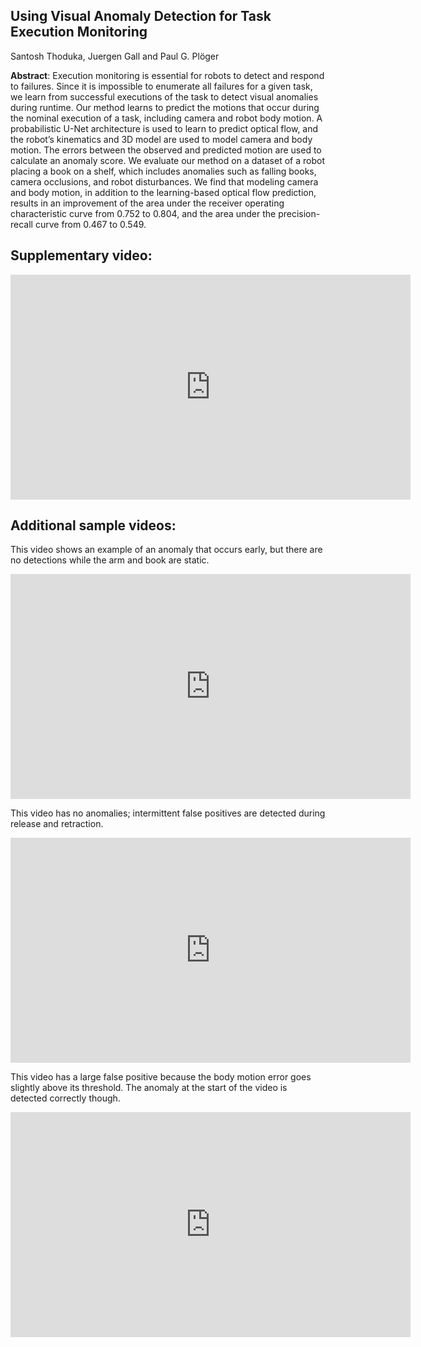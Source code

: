 ## Using Visual Anomaly Detection for Task Execution Monitoring
Santosh Thoduka, Juergen Gall and Paul G. Plöger

**Abstract**: Execution monitoring is essential for robots to detect and respond to failures. Since it is impossible to enumerate all failures for a given task, we learn from successful executions of the task to detect visual anomalies during runtime. Our method learns to predict the motions that occur during the nominal execution of a task, including camera and robot body motion. A probabilistic U-Net architecture is used to learn to predict optical flow, and the robot’s kinematics and 3D model are used to model camera and body motion. The errors between the observed and predicted motion are used to calculate an anomaly score. We evaluate our method on a dataset of a robot placing a book on a shelf, which includes anomalies such as falling books, camera occlusions, and robot disturbances. We find that modeling camera and body motion, in addition to the learning-based optical flow prediction, results in an improvement of the area under the receiver operating characteristic curve from 0.752 to 0.804, and the area under the precision-recall curve from 0.467 to 0.549.


## Supplementary video:
<iframe width="640" height="360" src="https://www.youtube.com/embed/U8dO8dEILZw" frameborder="0" allow="accelerometer; autoplay; clipboard-write; encrypted-media; gyroscope; picture-in-picture" allowfullscreen></iframe>

## Additional sample videos:

This video shows an example of an anomaly that occurs early, but there are no detections while the arm and book are static.
<iframe width="640" height="360" src="https://www.youtube.com/embed/-j0CMPbGfbM" frameborder="0" allow="accelerometer; autoplay; clipboard-write; encrypted-media; gyroscope; picture-in-picture" allowfullscreen></iframe>

This video has no anomalies; intermittent false positives are detected during release and retraction.
<iframe width="640" height="360" src="https://www.youtube.com/embed/pym8hO7FsD8" frameborder="0" allow="accelerometer; autoplay; clipboard-write; encrypted-media; gyroscope; picture-in-picture" allowfullscreen></iframe>

This video has a large false positive because the body motion error goes slightly above its threshold. The anomaly at the start of the video is detected correctly though.
<iframe width="640" height="360" src="https://www.youtube.com/embed/FKi6l4pE6eM" frameborder="0" allow="accelerometer; autoplay; clipboard-write; encrypted-media; gyroscope; picture-in-picture" allowfullscreen></iframe>
